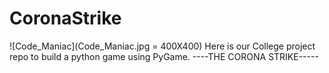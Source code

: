 # CoronaStrike
![Code_Maniac](Code_Maniac.jpg = 400X400)
Here is our College project repo to build a python game using PyGame.
----THE CORONA STRIKE-----

